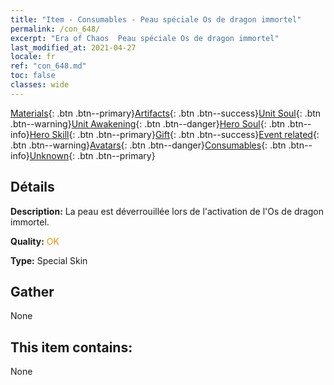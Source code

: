 ```yaml
---
title: "Item - Consumables - Peau spéciale Os de dragon immortel"
permalink: /con_648/
excerpt: "Era of Chaos  Peau spéciale Os de dragon immortel"
last_modified_at: 2021-04-27
locale: fr
ref: "con_648.md"
toc: false
classes: wide
---
```

 [Materials](/ItemsFR/){: .btn .btn--primary}[Artifacts](/ItemsFR/Artifacts/){: .btn .btn--success}[Unit Soul](/ItemsFR/UnitSoul/){: .btn .btn--warning}[Unit Awakening](/ItemsFR/UnitAwakening/){: .btn .btn--danger}[Hero Soul](/ItemsFR/HeroSoul/){: .btn .btn--info}[Hero Skill](/ItemsFR/HeroSkill/){: .btn .btn--primary}[Gift](/ItemsFR/Gift/){: .btn .btn--success}[Event related](/ItemsFR/Events/){: .btn .btn--warning}[Avatars](/ItemsFR/Avatars/){: .btn .btn--danger}[Consumables](/ItemsFR/Consumables/){: .btn .btn--info}[Unknown](/ItemsFR/Unknown/){: .btn .btn--primary}

## Détails
 **Description:** La peau est déverrouillée lors de l'activation de l'Os de dragon immortel.

 **Quality:** <span style="color: #FF8C00">OK</span>

 **Type:** Special Skin

## Gather

  None

## This item contains:

  None


